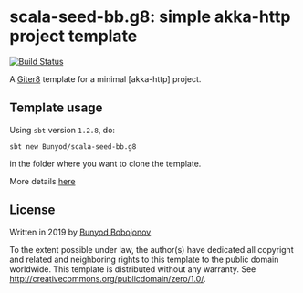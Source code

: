 scala-seed-bb.g8: simple akka-http project template
=================
[![Build Status](https://travis-ci.org/Bunyod/scala-seed-bb.g8.svg?branch=master)](https://travis-ci.org/Bunyod/scala-seed-bb.g8/)

A [Giter8][g8] template for a minimal [akka-http] project.

Template usage
--------------
Using `sbt` version `1.2.8`, do:
```
sbt new Bunyod/scala-seed-bb.g8
```
in the folder where you want to clone the template.

More details [here](src/main/g8/README.md)


License
----------------
Written in 2019 by [Bunyod Bobojonov]

To the extent possible under law, the author(s) have dedicated all copyright and related
and neighboring rights to this template to the public domain worldwide.
This template is distributed without any warranty. See <http://creativecommons.org/publicdomain/zero/1.0/>.

[g8]: http://www.foundweekends.org/giter8/
[Bunyod Bobojonov]: https://github.com/Bunyod
